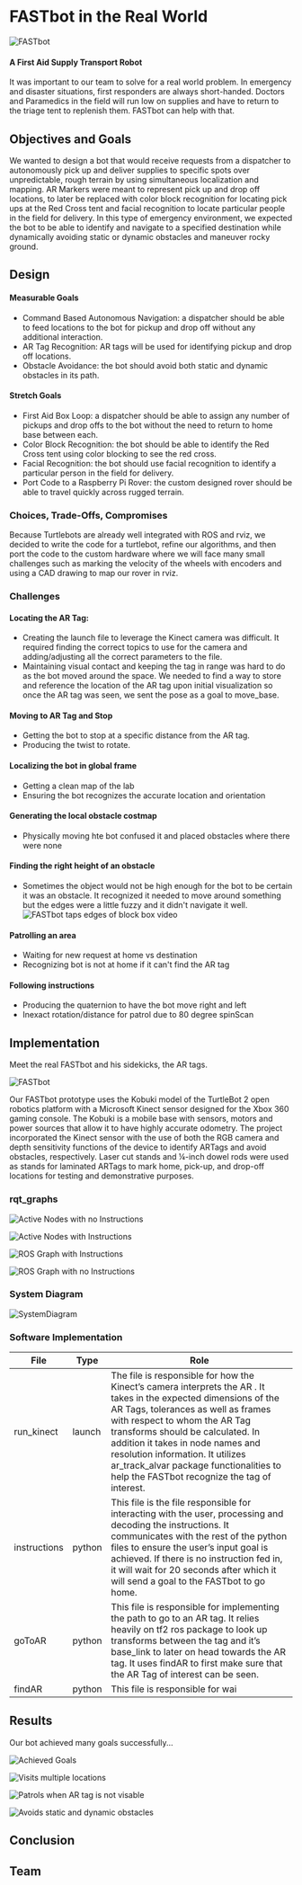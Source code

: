 # FASTbot in the Real World

![FASTbot](https://1712507217.rsc.cdn77.org/wp-content/uploads/2016/08/medical-robot.jpg)

#### A First Aid Supply Transport Robot

It was important to our team to solve for a real world problem.  In emergency and disaster situations, first responders are always short-handed.  Doctors and Paramedics in the field will run low on supplies and have to return to the triage tent to replenish them.  FASTbot can help with that.

## Objectives and Goals

We wanted to design a bot that would receive requests from a dispatcher to autonomously pick up and deliver supplies to specific spots over unpredictable, rough terrain by using simultaneous localization and mapping.  AR Markers were meant to represent pick up and drop off locations, to later be replaced with color block recognition for locating pick ups at the Red Cross tent and facial recognition to locate particular people in the field for delivery.  In this type of emergency environment, we expected the bot to be able to identify and navigate to a specified destination while dynamically avoiding static or dynamic obstacles and maneuver rocky ground. 

## Design

#### Measurable Goals
- Command Based Autonomous Navigation: a dispatcher should be able to feed locations to the bot for pickup and drop off without any additional interaction.
- AR Tag Recognition: AR tags will be used for identifying pickup and drop off locations.
- Obstacle Avoidance: the bot should avoid both static and dynamic obstacles in its path.

#### Stretch Goals
- First Aid Box Loop: a dispatcher should be able to assign any number of pickups and drop offs to the bot without the need to return to home base between each.
- Color Block Recognition: the bot should be able to identify the Red Cross tent using color blocking to see the red cross.
- Facial Recognition: the bot should use facial recognition to identify a particular person in the field for delivery.
- Port Code to a Raspberry Pi Rover: the custom designed rover should be able to travel quickly across rugged terrain.

### Choices, Trade-Offs, Compromises
Because Turtlebots are already well integrated with ROS and rviz, we decided to write the code for a turtlebot, refine our algorithms, and then port the code to the custom hardware where we will face many small challenges such as marking the velocity of the wheels with encoders and using a CAD drawing to map our rover in rviz.

### Challenges 

#### Locating the AR Tag: 
- Creating the launch file to leverage the Kinect camera was difficult.  It required finding the correct topics to use for the camera and adding/adjusting all the correct parameters to the file.
- Maintaining visual contact and keeping the tag in range was hard to do as the bot moved around the space.  We needed to find a way to store and reference the location of the AR tag upon initial visualization so once the AR tag was seen, we sent the pose as a goal to move_base.

#### Moving to AR Tag and Stop
- Getting the bot to stop at a specific distance from the AR tag.
- Producing the twist to rotate.

#### Localizing the bot in global frame
- Getting a clean map of the lab
- Ensuring the bot recognizes the accurate location and orientation

#### Generating the local obstacle costmap
- Physically moving hte bot confused it and placed obstacles where there were none

#### Finding the right height of an obstacle
- Sometimes the object would not be high enough for the bot to be certain it was an obstacle.  It recognized it needed to move around something but the edges were a little fuzzy and it didn't navigate it well.
![FASTbot taps edges of block box video]()

#### Patrolling an area
- Waiting for new request at home vs destination
- Recognizing bot is not at home if it can't find the AR tag

#### Following instructions
- Producing the quaternion to have the bot move right and left
- Inexact rotation/distance for patrol due to 80 degree spinScan


## Implementation
Meet the real FASTbot and his sidekicks, the AR tags.

![FASTbot](https://github.com/AnastasiaMegabit/FASTbot/blob/master/img/FASTbot%20and%20friends.jpg)

Our FASTbot prototype uses the Kobuki model of the TurtleBot 2 open robotics platform with a Microsoft Kinect sensor designed for the Xbox 360 gaming console. The Kobuki is a mobile base with sensors, motors and power sources that allow it to have highly accurate odometry. The project incorporated the Kinect sensor with the use of both the RGB camera and depth sensitivity functions of the device to identify ARTags and avoid obstacles, respectively.  Laser cut stands and ¼-inch dowel rods were used as stands for laminated ARTags to mark home, pick-up, and drop-off locations for testing and demonstrative purposes. 

### rqt_graphs
![Active Nodes with no Instructions](https://github.com/AnastasiaMegabit/FASTbot/blob/master/img/Active%20Nodes%20when%20no%20instructions%20passed.jpeg)

![Active Nodes with Instructions](https://github.com/AnastasiaMegabit/FASTbot/blob/master/img/ActiveNodes%20when%20instruction%20passed.jpeg)

![ROS Graph with Instructions](https://github.com/AnastasiaMegabit/FASTbot/blob/master/img/RosGraph%20when%20instruction%20passed.jpeg)

![ROS Graph with no Instructions](https://github.com/AnastasiaMegabit/FASTbot/blob/master/img/RosGraph%20when%20no%20instruction%20passed.jpeg)

### System Diagram
![SystemDiagram](https://github.com/AnastasiaMegabit/FASTbot/blob/master/img/System%20Diagram.jpeg)

### Software Implementation

File | Type | Role
------------ | ------------- | -------------
run_kinect | launch | The file is responsible for how the Kinect’s camera interprets the AR . It takes in the expected dimensions of the AR Tags, tolerances as well as frames with respect to whom the AR Tag transforms should be calculated. In addition it takes in node names and resolution information. It utilizes ar_track_alvar package functionalities to help the FASTbot recognize the tag of interest. 
instructions | python | This file is the file responsible for interacting with the user, processing and decoding the instructions.  It communicates with the rest of the python files to ensure the user’s input goal is achieved. If there is no instruction fed in, it will wait for 20 seconds after which it will send a goal to the FASTbot to go home.
goToAR | python | This file is responsible for implementing the path to go to an AR tag. It relies heavily on tf2 ros package to look up transforms between the tag and it’s base_link to later on head towards the AR tag. It uses findAR to first make sure that the AR Tag of interest can be seen. 
findAR | python | This file is responsible for wai



## Results

Our bot achieved many goals successfully...

![Achieved Goals](https://github.com/AnastasiaMegabit/FASTbot/blob/master/img/Achieved%20Goals.jpeg)

![Visits multiple locations]()

![Patrols when AR tag is not visable]()

![Avoids static and dynamic obstacles]()

## Conclusion

## Team
